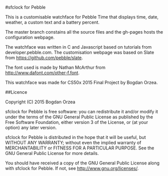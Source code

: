 #sfclock for Pebble

This is a customisable watchface for Pebble Time that displays time, date, weather, a custom text and a battery percent.

The master branch constains all the source files and the gh-pages hosts the configuration webpage.

The watchface was written in C and Javascript based on tutorials from developer.pebble.com. 
The customisation webpage was based on Slate from https://github.com/pebble/slate.

The font used is made by Nathan McArthur from http://www.dafont.com/other-f.font.

This watchface was made for CS50x 2015 Final Project by Bogdan Orzea. 


##Licence

Copyright (C) 2015 Bogdan Orzea

sfclock for Pebble is free software: you can redistribute it and/or modify it under the terms of the GNU General Public License as published by the Free Software Foundation, either version 3 of the License, or (at your option) any later version.

sfclock for Pebble is distributed in the hope that it will be useful, but WITHOUT ANY WARRANTY; without even the implied warranty of MERCHANTABILITY or FITNESS FOR A PARTICULAR PURPOSE. See the GNU General Public License for more details.

You should have received a copy of the GNU General Public License along with sfclock for Pebble. If not, see http://www.gnu.org/licenses/.
